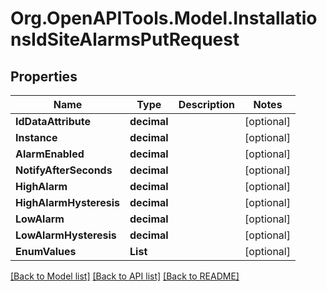 # Org.OpenAPITools.Model.InstallationsIdSiteAlarmsPutRequest

## Properties

Name | Type | Description | Notes
------------ | ------------- | ------------- | -------------
**IdDataAttribute** | **decimal** |  | [optional] 
**Instance** | **decimal** |  | [optional] 
**AlarmEnabled** | **decimal** |  | [optional] 
**NotifyAfterSeconds** | **decimal** |  | [optional] 
**HighAlarm** | **decimal** |  | [optional] 
**HighAlarmHysteresis** | **decimal** |  | [optional] 
**LowAlarm** | **decimal** |  | [optional] 
**LowAlarmHysteresis** | **decimal** |  | [optional] 
**EnumValues** | **List** |  | [optional] 

[[Back to Model list]](../../README.md#documentation-for-models) [[Back to API list]](../../README.md#documentation-for-api-endpoints) [[Back to README]](../../README.md)

